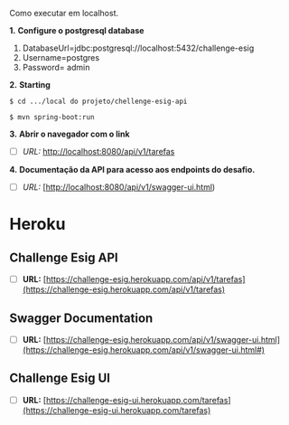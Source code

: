  Como executar em localhost.

**1.** **Configure o postgresql database**
 1. DatabaseUrl=jdbc:postgresql://localhost:5432/challenge-esig
 2. Username=postgres
 3. Password= admin	

**2.** **Starting**

```
$ cd .../local do projeto/chellenge-esig-api
```
```
$ mvn spring-boot:run
```

**3.** **Abrir o navegador com o link**

 - [ ] *URL:* [http://localhost:8080/api/v1/tarefas](http://localhost:8080/api/v1/tarefas)

**4.** **Documentação da API para acesso aos endpoints do desafio.**

 - [ ] *URL:* [[http://localhost:8080/api/v1/swagger-ui.html](http://localhost:8080/api/v1/swagger-ui.html))

# Heroku
## Challenge Esig API
 - [ ] **URL:** [https://challenge-esig.herokuapp.com/api/v1/tarefas](https://challenge-esig.herokuapp.com/api/v1/tarefas)
##  Swagger Documentation
 - [ ] **URL:** [https://challenge-esig.herokuapp.com/api/v1/swagger-ui.html](https://challenge-esig.herokuapp.com/api/v1/swagger-ui.html#)
 
 ##  Challenge Esig UI
 - [ ] **URL:** [https://challenge-esig-ui.herokuapp.com/tarefas](https://challenge-esig-ui.herokuapp.com/tarefas)


